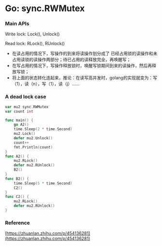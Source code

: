 # Go: sync.RWMutex

### Main APIs

Write lock: Lock(), Unlock()

Read lock: RLock(), RUnlock()

* 在读占用的情况下，写操作的到来将读操作划分成了 已经占用锁的读操作和未占用读锁的读操作两部分；待已占用的读释放完全，再唤醒写；
* 在写占用的情况下，写操作释放锁时，唤醒写锁期间到来的读操作，然后再释放写锁；
* 将上面的状态转化连起来，推论：在读写高并发时，golang的实现就变为：写（1），读（n），写（1），读（j）……

### A dead lock case

```go
var mu2 sync.RWMutex
var count int

func main() {
	go A2()
	time.Sleep(2 * time.Second)
	mu2.Lock()
	defer mu2.Unlock()
	count++
	fmt.Println(count)
}
func A2() {
	mu2.RLock()
	defer mu2.RUnlock()
	B2()
}
func B2() {
	time.Sleep(5 * time.Second)
	C2()
}
func C2() {
	mu2.RLock()
	defer mu2.RUnlock()
}
```

### Reference

[https://zhuanlan.zhihu.com/p/454136281](https://zhuanlan.zhihu.com/p/454136281)

